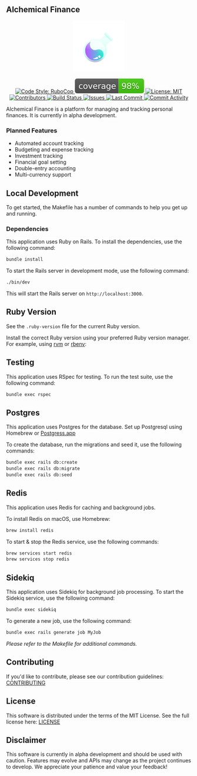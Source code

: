 <!-- **Project Title** -->
## Alchemical Finance

<!-- **Project Image (Optional)** -->
<div align="center">
    <a href="">
        <img src="public/images/logo.png?raw=true" alt="Alchemical Finance Logo" height="140" />
    </a>
</div>

<!-- **Project Badges** -->
<p align="center">
    <a href="https://github.com/rubocop/rubocop">
        <img alt="Code Style: RuboCop" src="https://img.shields.io/badge/code_style-rubocop-brightgreen.svg">
    </a>
    <a href="/coverage">
        <img alt="Coverage Status" src="/coverage/coverage.svg">
    </a>
    <a href="/LICENSE.md">
        <img alt="License: MIT" src="https://img.shields.io/github/license/HarrisFauntleroy/alchemical-finance">
    </a>
    <a href="https://github.com/HarrisFauntleroy/alchemical-finance/graphs/contributors">
        <img alt="Contributors" src="https://img.shields.io/github/contributors-anon/HarrisFauntleroy/alchemical-finance">
    </a>
    <a href="https://github.com/HarrisFauntleroy/alchemical-finance/actions">
        <img alt="Build Status" src="https://img.shields.io/github/checks-status/HarrisFauntleroy/alchemical-finance/main">
    </a>
    <a href="https://github.com/HarrisFauntleroy/alchemical-finance/issues?q=is%3Aopen+is%3Aissue">
        <img alt="Issues" src="https://img.shields.io/github/issues/HarrisFauntleroy/alchemical-finance">
    </a>
    <a href="https://github.com/HarrisFauntleroy/alchemical-finance/issues?q=is%3Aopen+is%3Aissue">
        <img alt="Last Commit" src="https://img.shields.io/github/last-commit/HarrisFauntleroy/alchemical-finance">
    </a>
    <a href="https://github.com/HarrisFauntleroy/alchemical-finance/issues?q=is%3Aopen+is%3Aissue">
        <img alt="Commit Activity" src="https://img.shields.io/github/commit-activity/w/HarrisFauntleroy/alchemical-finance">
    </a>
</p>

<!-- **Project Description** -->

Alchemical Finance is a platform for managing and tracking personal finances. It is currently in alpha development.

### Planned Features
- Automated account tracking
- Budgeting and expense tracking
- Investment tracking
- Financial goal setting
- Double-entry accounting
- Multi-currency support

<!-- **Table of Contents** -->
<!-- **Architecture (Optional)** -->
<!-- **Local Development** -->

## Local Development

To get started, the Makefile has a number of commands to help you get up and running.

### Dependencies

This application uses Ruby on Rails. To install the dependencies, use the following command:

```bash
bundle install
```

To start the Rails server in development mode, use the following command:

```bash
./bin/dev
```

This will start the Rails server on `http://localhost:3000`.

## Ruby Version

See the `.ruby-version` file for the current Ruby version.

Install the correct Ruby version using your preferred Ruby version manager. For example, using [rvm](https://rvm.io/) or [rbenv](https://github.com/rbenv/rbenv):

## Testing

This application uses RSpec for testing. To run the test suite, use the following command:

```bash
bundle exec rspec
```

## Postgres

This application uses Postgres for the database. Set up Postgresql using Homebrew or [Postgress.app](https://postgresapp.com/)

To create the database, run the migrations and seed it, use the following commands:

```bash
bundle exec rails db:create
bundle exec rails db:migrate
bundle exec rails db:seed
```

## Redis

This application uses Redis for caching and background jobs.

To install Redis on macOS, use Homebrew:

```bash
brew install redis
```

To start & stop the Redis service, use the following commands:


```bash
brew services start redis
brew services stop redis
```

## Sidekiq

This application uses Sidekiq for background job processing. To start the Sidekiq service, use the following command:

```bash
bundle exec sidekiq
```

To generate a new job, use the following command:

```bash
bundle exec rails generate job MyJob
```

_Please refer to the Makefile for additional commands._

<!-- **Contributing** -->

## Contributing

If you'd like to contribute, please see our contribution guidelines:
[CONTRIBUTING](CONTRIBUTING.md)

<!-- **License** -->

## License

This software is distributed under the terms of the MIT License. See the
full license here: [LICENSE](LICENSE.md)

<!-- **Disclaimer** -->

## Disclaimer

This software is currently in alpha development and should be used with caution.
Features may evolve and APIs may change as the project continues to develop. We
appreciate your patience and value your feedback!
